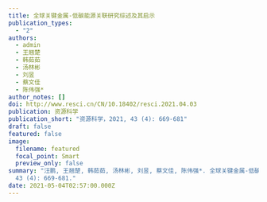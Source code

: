 ```yaml
---
title: 全球关键金属-低碳能源关联研究综述及其启示
publication_types:
  - "2"
authors:
  - admin
  - 王翘楚
  - 韩茹茹
  - 汤林彬
  - 刘昱
  - 蔡文佳
  - 陈伟强*
author_notes: []
doi: http://www.resci.cn/CN/10.18402/resci.2021.04.03
publication: 资源科学
publication_short: "资源科学，2021, 43 (4): 669-681"
draft: false
featured: false
image:
  filename: featured
  focal_point: Smart
  preview_only: false
summary: "汪鹏, 王翘楚, 韩茹茹, 汤林彬, 刘昱, 蔡文佳, 陈伟强*. 全球关键金属-低碳能源关联研究综述及其启示. 资源科学, 2021,
  43 (4): 669-681."
date: 2021-05-04T02:57:00.000Z
---
```


